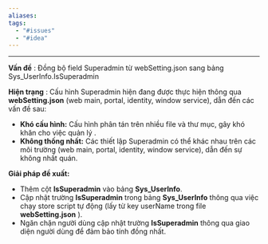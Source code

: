 ```yaml
---
aliases: 
tags:
  - "#issues"
  - "#idea"
---
```


--- 
**Vấn đề** : Đồng bộ field Superadmin từ webSetting.json sang bảng Sys_UserInfo.IsSuperadmin

**Hiện trạng** : Cấu hình Superadmin hiện đang được thực hiện thông qua **webSetting.json** (web main, portal, identity, window service), dẫn đến các vấn đề sau:

* **Khó cấu hình:** Cấu hình phân tán trên nhiều file và thư mục, gây khó khăn cho việc quản lý .
* **Không thống nhất:** Các thiết lập Superadmin có thể khác nhau trên các môi trường (web main, portal, identity, window service), dẫn đến sự không nhất quán.

**Giải pháp đề xuất:**

* Thêm cột **IsSuperadmin** vào bảng **Sys_UserInfo**.
* Cập nhật trường **IsSuperadmin** trong bảng **Sys_UserInfo** thông qua việc chạy store script tự động (lấy từ key userName trong file  **webSetting.json** ).
* Ngăn chặn người dùng cập nhật trường **IsSuperadmin** thông qua giao diện người dùng để đảm bảo tính đồng nhất.